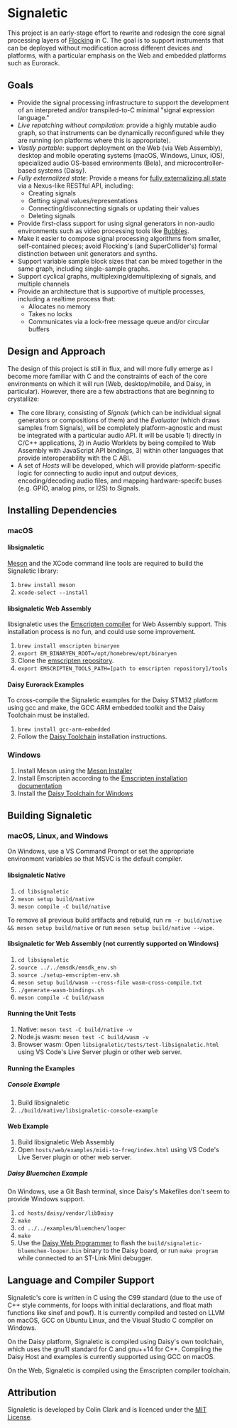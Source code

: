 # Signaletic

This project is an early-stage effort to rewrite and redesign the core signal processing layers of [Flocking](https://flockingjs.org) in C. The goal is to support instruments that can be deployed without modification across different devices and platforms, with a particular emphasis on the Web and embedded platforms such as Eurorack.

## Goals

* Provide the signal processing infrastructure to support the development of an interpreted and/or transpiled-to-C minimal "signal expression language."
* *Live repatching without compilation*: provide a highly mutable audio graph, so that instruments can be dynamically reconfigured while they are running (on platforms where this is appropriate).
* *Vastly portable*: support deployment on the Web (via Web Assembly), desktop and mobile operating systems (macOS, Windows, Linux, iOS), specialized audio OS-based environments (Bela), and microcontroller-based systems (Daisy).
* *Fully externalized state*: Provide a means for [fully externalizing all state](http://openresearch.ocadu.ca/id/eprint/2059/1/Clark_sdr_2017_preprint.pdf) via a Nexus-like RESTful API, including:
    * Creating signals
    * Getting signal values/representations
    * Connecting/disconnecting signals or updating their values
    * Deleting signals
* Provide first-class support for using signal generators in non-audio environments such as video processing tools like [Bubbles](https://github.com/colinbdclark/bubbles).
* Make it easier to compose signal processing algorithms from smaller, self-contained pieces; avoid Flocking's (and SuperCollider's) formal distinction between unit generators and synths.
* Support variable sample block sizes that can be mixed together in the same graph, including single-sample graphs.
* Support cyclical graphs, multiplexing/demultiplexing of signals, and multiple channels
* Provide an architecture that is supportive of multiple processes, including a realtime process that:
    * Allocates no memory
    * Takes no locks
    * Communicates via a lock-free message queue and/or circular buffers

## Design and Approach

The design of this project is still in flux, and will more fully emerge as I become more familiar with C and the constraints of each of the core environments on which it will run (Web, desktop/mobile, and Daisy, in particular). However, there are a few abstractions that are beginning to crystallize:
* The core library, consisting of _Signals_ (which can be individual signal generators or compositions of them) and the _Evaluator_ (which draws samples from Signals), will be completely platform-agnostic and must be integrated with a particular audio API. It will be usable 1) directly in C/C++ applications, 2) in Audio Worklets by being compiled to Web Assembly with JavaScript API bindings, 3) within other languages that provide interoperability with the C ABI.
* A set of _Hosts_ will be developed, which will provide platform-specific logic for connecting to audio input and output devices, encoding/decoding audio files, and mapping hardware-specifc buses (e.g. GPIO, analog pins, or I2S) to Signals.

## Installing Dependencies

### macOS

#### libsignaletic
[Meson](https://mesonbuild.com/) and the XCode command line tools are required to build the Signaletic library:
1. ```brew install meson```
2. ```xcode-select --install```

#### libsignaletic Web Assembly
libsignaletic uses the [Emscripten compiler](https://emscripten.org/) for Web Assembly support. This installation process is no fun, and could use some improvement.
1. ```brew install emscripten binaryen```
2. ```export EM_BINARYEN_ROOT=/opt/homebrew/opt/binaryen```
3. Clone the [emscripten repository](https://github.com/emscripten-core/emscripten).
4. ```export EMSCRIPTEN_TOOLS_PATH=[path to emscripten repository]/tools```

#### Daisy Eurorack Examples
To cross-compile the Signaletic examples for the Daisy STM32 platform using gcc and make, the GCC ARM embedded toolkit and the Daisy Toolchain must be installed.
1. ```brew install gcc-arm-embedded```
2. Follow the [Daisy Toolchain](https://github.com/electro-smith/DaisyWiki/wiki/1.-Setting-Up-Your-Development-Environment#1-install-the-toolchain) installation instructions.

### Windows
1. Install Meson using the [Meson Installer](https://github.com/mesonbuild/meson/releases)
2. Install Emscripten according to the [Emscripten installation documentation](https://emscripten.org/docs/getting_started/downloads.html)
3. Install the [Daisy Toolchain for Windows](https://github.com/electro-smith/DaisyWiki/wiki/1c.-Installing-the-Toolchain-on-Windows)

## Building Signaletic

### macOS, Linux, and Windows

On Windows, use a VS Command Prompt or set the appropriate environment variables so that MSVC is the default compiler.

#### libsignaletic Native
1. ```cd libsignaletic```
2. ```meson setup build/native```
3. ```meson compile -C build/native```

To remove all previous build artifacts and rebuild, run ```rm -r build/native && meson setup build/native``` or run ```meson setup build/native --wipe```.

#### libsignaletic for Web Assembly (not currently supported on Windows)
1. ```cd libsignaletic```
2. ```source ../../emsdk/emsdk_env.sh```
3. ```source ./setup-emscripten-env.sh```
4. ```meson setup build/wasm --cross-file wasm-cross-compile.txt```
5. ```./generate-wasm-bindings.sh```
6. ```meson compile -C build/wasm```

#### Running the Unit Tests
1. Native: ```meson test -C build/native -v```
2. Node.js wasm: ```meson test -C build/wasm -v```
3. Browser wasm: Open ```libsignaletic/tests/test-libsignaletic.html``` using VS Code's Live Server plugin or other web server.


#### Running the Examples

##### Console Example
1. Build libsignaletic
2. ```./build/native/libsignaletic-console-example```

#### Web Example
1. Build libsignaletic Web Assembly
2. Open ```hosts/web/examples/midi-to-freq/index.html``` using VS Code's Live Server plugin or other web server.

##### Daisy Bluemchen Example
On Windows, use a Git Bash terminal, since Daisy's Makefiles don't seem to provide Windows support.

1. ```cd hosts/daisy/vendor/libDaisy```
2. ```make```
3. ```cd ../../examples/bluemchen/looper```
2. ```make```
3. Use the [Daisy Web Programmer](https://electro-smith.github.io/Programmer/) to flash the ```build/signaletic-bluemchen-looper.bin``` binary to the Daisy board, or run ```make program``` while connected to an ST-Link Mini debugger.


## Language and Compiler Support
Signaletic's core is written in C using the C99 standard (due to the use of C++ style comments, for loops with initial declarations, and float math functions like sinef and powf). It is currently compiled and tested on LLVM on macOS, GCC on Ubuntu Linux, and the Visual Studio C compiler on Windows.

On the Daisy platform, Signaletic is compiled using Daisy's own toolchain, which uses the gnu11 standard for C and gnu++14 for C++. Compiling the Daisy Host and examples is currently supported using GCC on macOS.

On the Web, Signaletic is compiled using the Emscripten compiler toolchain.

## Attribution

Signaletic is developed by Colin Clark and is licenced under the [MIT License](LICENSE).
